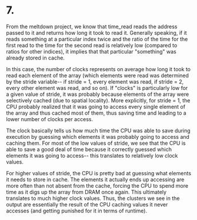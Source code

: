 # 7.
From the meltdown project, we know that time_read reads the address passed to it and returns how long it took to read it. Generally speaking, if it reads something at a particular index twice and the ratio of the time for the first read to the time for the second read is relatively low (compared to ratios for other indices), it implies that that particular "something" was already stored in cache.

In this case, the number of clocks represents on average how long it took to read each element of the array (which elements were read was determined by the stride variable-- if stride = 1, every element was read, if stride = 2, every other element was read, and so on). If "clocks" is particularly low for a given value of stride, it was probably because elements of the array were selectively cached (due to spatial locality). More explicitly, for stride = 1, the CPU probably realized that it was going to access every single element of the array and thus cached most of them, thus saving time and leading to a lower number of clocks per access.

The clock basically tells us how much time the CPU was able to save during execution by guessing which elements it was probably going to access and caching them. For most of the low values of stride, we see that the CPU is able to save a good deal of time because it correctly guessed which elements it was going to access-- this translates to relatively low clock values.

For higher values of stride, the CPU is pretty bad at guessing what elements it needs to store in cache. The elements it actually ends up accessing are more often than not absent from the cache, forcing the CPU to spend more time as it digs up the array from DRAM once again. This ultimately translates to much higher clock values. Thus, the clusters we see in the output are essentially the result of the CPU caching values it never accesses (and getting punished for it in terms of runtime).